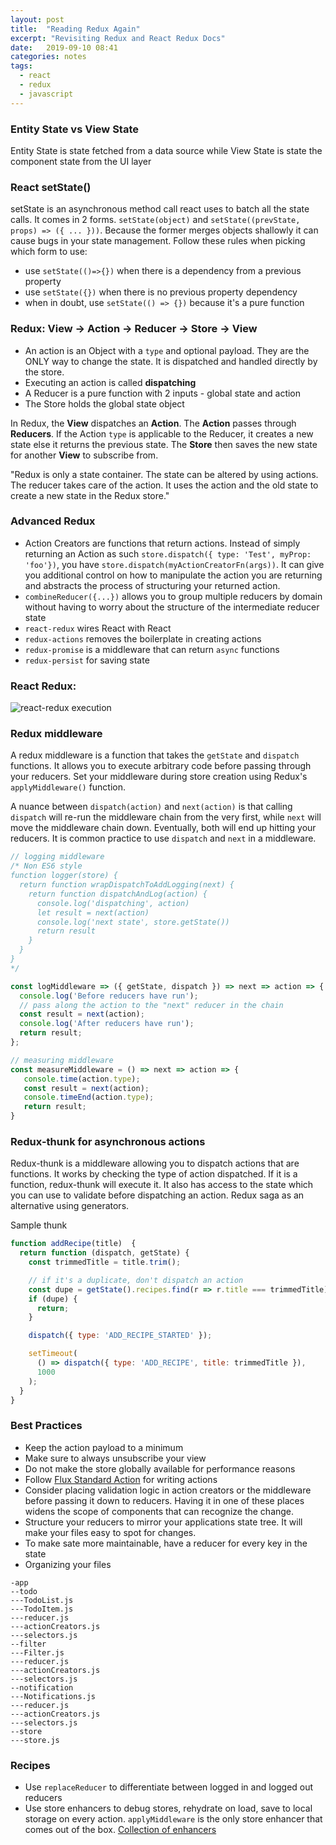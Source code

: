 ```yaml
---
layout: post
title:  "Reading Redux Again"
excerpt: "Revisiting Redux and React Redux Docs"
date:   2019-09-10 08:41
categories: notes
tags:
  - react
  - redux
  - javascript
---
```


### Entity State vs View State
Entity State is state fetched from a data source while
View State is state the component state from the UI layer

### React setState()
setState is an asynchronous method call react uses to batch all the state calls.  It comes in 2 forms. `setState(object)` and `setState((prevState, props) => ({ ... }))`.  Because the former merges objects shallowly it can cause bugs in your state management. Follow these rules when picking which form to use:
* use `setState(()=>{})` when there is a dependency from a previous property
* use `setState({})` when there is no previous property dependency
* when in doubt, use `setState(() => {})` because it's a pure function

### Redux:  View -> Action -> Reducer -> Store -> View
* An action is an Object with a `type` and optional payload. They are the ONLY way to change the state. It is dispatched and handled directly by the store.
* Executing an action is called **dispatching**
* A Reducer is a pure function with 2 inputs - global state and action 
* The Store holds the global state object

In Redux, the **View** dispatches an **Action**.  The **Action** passes through **Reducers**.  If the Action `type` is applicable to the Reducer, it creates a new state else it returns the previous state.   The **Store** then saves the new state for another **View** to subscribe from.

"Redux is only a state container. The state can be altered by using actions. The reducer takes care of the action. It uses the action and the old state to create a new state in the Redux store."


### Advanced Redux
* Action Creators are functions that return actions. Instead of simply returning an Action as such `store.dispatch({ type: 'Test', myProp: 'foo'})`, you have `store.dispatch(myActionCreatorFn(args))`.   It can give you additional control on how to manipulate the action you are returning and abstracts the process of structuring your returned action.
* `combineReducer({...})` allows you to group multiple reducers by domain without having to worry about the structure of the intermediate reducer state
* `react-redux` wires React with React
* `redux-actions` removes the boilerplate in creating actions
* `redux-promise` is a middleware that can return `async` functions
* `redux-persist` for saving state


### React Redux:  
![react-redux execution](/img/notes-revisiting-redux-flow.svg)

### Redux middleware
A redux middleware is a function that takes the `getState` and `dispatch` functions. It allows you to execute arbitrary code before passing through your reducers.  Set your middleware during store creation using Redux's `applyMiddleware()` function.

A nuance between `dispatch(action)` and `next(action)` is that calling `dispatch` will re-run the middleware chain from the very first, while `next` will move the middleware chain down.  Eventually, both will end up hitting your reducers.  It is common practice to use `dispatch` and `next`  in a middleware.
```js
// logging middleware
/* Non ES6 style
function logger(store) {
  return function wrapDispatchToAddLogging(next) {
    return function dispatchAndLog(action) {
      console.log('dispatching', action)
      let result = next(action)
      console.log('next state', store.getState())
      return result
    }
  }
}
*/

const logMiddleware => ({ getState, dispatch }) => next => action => {
  console.log('Before reducers have run');
  // pass along the action to the "next" reducer in the chain
  const result = next(action);
  console.log('After reducers have run');
  return result;
};

// measuring middleware
const measureMiddleware = () => next => action => {
   console.time(action.type);
   const result = next(action);
   console.timeEnd(action.type);
   return result;
}
```

### Redux-thunk for asynchronous actions
Redux-thunk is a middleware allowing you to dispatch actions that are functions. It works by checking the type of action dispatched.  If it is a function, redux-thunk will execute it.  It also has access to the state which you can use to validate before dispatching an action.  Redux saga as an alternative using generators.

Sample thunk
```js
function addRecipe(title)  {
  return function (dispatch, getState) {
    const trimmedTitle = title.trim();

    // if it's a duplicate, don't dispatch an action
    const dupe = getState().recipes.find(r => r.title === trimmedTitle);
    if (dupe) {
      return;
    }

    dispatch({ type: 'ADD_RECIPE_STARTED' });

    setTimeout(
      () => dispatch({ type: 'ADD_RECIPE', title: trimmedTitle }),
      1000
    );
  }
}
```


### Best Practices
* Keep the action payload to a minimum
* Make sure to always unsubscribe your view
* Do not make the store globally available for performance reasons
* Follow [Flux Standard Action](https://github.com/redux-utilities/flux-standard-action) for writing actions
* Consider placing validation logic in action creators or the middleware before passing it down to reducers.  Having it in one of these places widens the scope of components that can recognize the change.
* Structure your reducers to mirror your applications state tree. It will make your files easy to spot for changes.
* To make sate more maintainable, have a reducer for every key in the state
* Organizing your files
```
-app
--todo
---TodoList.js
---TodoItem.js
---reducer.js
---actionCreators.js
---selectors.js
--filter
---Filter.js
---reducer.js
---actionCreators.js
---selectors.js
--notification
---Notifications.js
---reducer.js
---actionCreators.js
---selectors.js
--store
---store.js
```

### Recipes
* Use `replaceReducer` to differentiate between logged in and logged out reducers
* Use store enhancers to debug stores, rehydrate on load, save to local storage on every action.  `applyMiddleware` is the only store enhancer that comes out of the box. [Collection of enhancers](https://github.com/markerikson/redux-ecosystem-links/blob/master/store.md)
